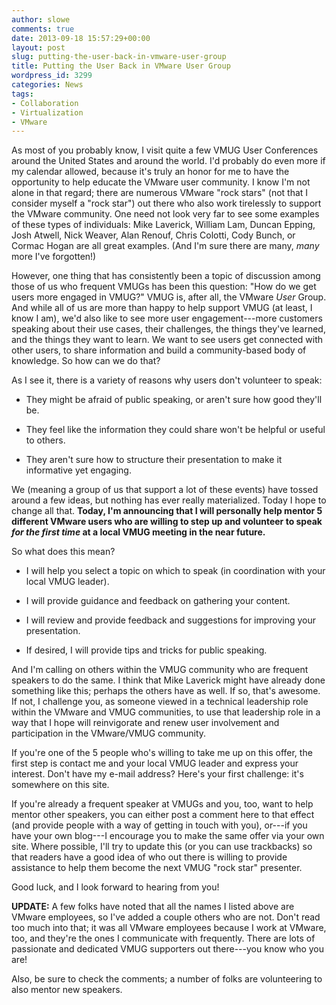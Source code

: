 ```yaml
---
author: slowe
comments: true
date: 2013-09-18 15:57:29+00:00
layout: post
slug: putting-the-user-back-in-vmware-user-group
title: Putting the User Back in VMware User Group
wordpress_id: 3299
categories: News
tags:
- Collaboration
- Virtualization
- VMware
---
```


As most of you probably know, I visit quite a few VMUG User Conferences around the United States and around the world. I'd probably do even more if my calendar allowed, because it's truly an honor for me to have the opportunity to help educate the VMware user community. I know I'm not alone in that regard; there are numerous VMware "rock stars" (not that I consider myself a "rock star") out there who also work tirelessly to support the VMware community. One need not look very far to see some examples of these types of individuals: Mike Laverick, William Lam, Duncan Epping, Josh Atwell, Nick Weaver, Alan Renouf, Chris Colotti, Cody Bunch, or Cormac Hogan are all great examples. (And I'm sure there are many, _many_ more I've forgotten!)

However, one thing that has consistently been a topic of discussion among those of us who frequent VMUGs has been this question: "How do we get users more engaged in VMUG?" VMUG is, after all, the VMware _User_ Group. And while all of us are more than happy to help support VMUG (at least, I know I am), we'd also like to see more user engagement---more customers speaking about their use cases, their challenges, the things they've learned, and the things they want to learn. We want to see users get connected with other users, to share information and build a community-based body of knowledge. So how can we do that?

As I see it, there is a variety of reasons why users don't volunteer to speak:

* They might be afraid of public speaking, or aren't sure how good they'll be.

* They feel like the information they could share won't be helpful or useful to others.

* They aren't sure how to structure their presentation to make it informative yet engaging.

We (meaning a group of us that support a lot of these events) have tossed around a few ideas, but nothing has ever really materialized. Today I hope to change all that. **Today, I'm announcing that I will personally help mentor 5 different VMware users who are willing to step up and volunteer to speak _for the first time_ at a local VMUG meeting in the near future.**

So what does this mean?

* I will help you select a topic on which to speak (in coordination with your local VMUG leader).

* I will provide guidance and feedback on gathering your content.

* I will review and provide feedback and suggestions for improving your presentation.

* If desired, I will provide tips and tricks for public speaking.

And I'm calling on others within the VMUG community who are frequent speakers to do the same. I think that Mike Laverick might have already done something like this; perhaps the others have as well. If so, that's awesome. If not, I challenge you, as someone viewed in a technical leadership role within the VMware and VMUG communities, to use that leadership role in a way that I hope will reinvigorate and renew user involvement and participation in the VMware/VMUG community.

If you're one of the 5 people who's willing to take me up on this offer, the first step is contact me and your local VMUG leader and express your interest. Don't have my e-mail address? Here's your first challenge: it's somewhere on this site.

If you're already a frequent speaker at VMUGs and you, too, want to help mentor other speakers, you can either post a comment here to that effect (and provide people with a way of getting in touch with you), or---if you have your own blog---I encourage you to make the same offer via your own site. Where possible, I'll try to update this (or you can use trackbacks) so that readers have a good idea of who out there is willing to provide assistance to help them become the next VMUG "rock star" presenter.

Good luck, and I look forward to hearing from you!

**UPDATE:** A few folks have noted that all the names I listed above are VMware employees, so I've added a couple others who are not. Don't read too much into that; it was all VMware employees because I work at VMware, too, and they're the ones I communicate with frequently. There are lots of passionate and dedicated VMUG supporters out there---you know who you are!

Also, be sure to check the comments; a number of folks are volunteering to also mentor new speakers.
